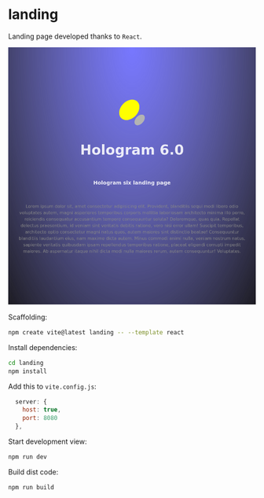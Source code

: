 # landing

Landing page developed thanks to `React`.

![landing page](screenshots/hologram-cntr-6.0_landing_page.png)

Scaffolding:

```bash
npm create vite@latest landing -- --template react
```

Install dependencies:

```bash
cd landing
npm install
```

Add this to `vite.config.js`:

```js
  server: {
    host: true,
    port: 8080
  },
```

Start development view:

```bash
npm run dev
```

Build dist code:

```bash
npm run build
```

